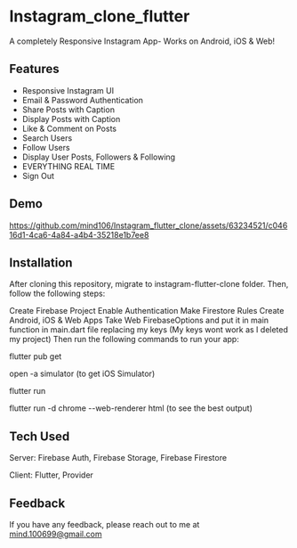 # Instagram_clone_flutter

A completely Responsive Instagram App- Works on Android, iOS & Web!

## Features

 - Responsive Instagram UI
 - Email & Password Authentication
 - Share Posts with Caption
 - Display Posts with Caption
 - Like & Comment on Posts
 - Search Users
 - Follow Users
 - Display User Posts, Followers & Following
 - EVERYTHING REAL TIME
 - Sign Out

## Demo
https://github.com/mind106/Instagram_flutter_clone/assets/63234521/c04616d1-4ca6-4a84-a4b4-35218e1b7ee8


## Installation
After cloning this repository, migrate to instagram-flutter-clone folder. Then, follow the following steps:

Create Firebase Project
Enable Authentication
Make Firestore Rules
Create Android, iOS & Web Apps
Take Web FirebaseOptions and put it in main function in main.dart file replacing my keys (My keys wont work as I deleted my project) Then run the following commands to run your app:



  flutter pub get
  
  open -a simulator (to get iOS Simulator)
  
  flutter run
  
  flutter run -d chrome --web-renderer html (to see the best output)

## Tech Used
Server: Firebase Auth, Firebase Storage, Firebase Firestore

Client: Flutter, Provider
  

## Feedback
If you have any feedback, please reach out to me at mind.100699@gmail.com

